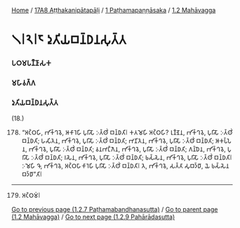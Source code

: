 
[Home](/) / [17A8 Aṭṭhakanipātapāḷi](/tipitaka/17A8.md) / [1 Paṭhamapaṇṇāsaka](/tipitaka/17A8/1.md) / [1.2 Mahāvagga](/tipitaka/17A8/1/1.2.md)

# 𑁧𑁇𑁨𑁇𑁮 𑀤𑀼𑀢𑀺𑀬𑀩𑀦𑁆𑀥𑀦𑀲𑀼𑀢𑁆𑀢

### 𑀧𑀞𑀫𑀧𑀡𑁆𑀡𑀸𑀲𑀓

### 𑀫𑀳𑀸𑀯𑀕𑁆𑀕

### 𑀤𑀼𑀢𑀺𑀬𑀩𑀦𑁆𑀥𑀦𑀲𑀼𑀢𑁆𑀢

(18.)

178. “𑀅𑀝𑁆𑀞𑀳𑀺, 𑀪𑀺𑀓𑁆𑀔𑀯𑁂, 𑀆𑀓𑀸𑀭𑁂𑀳𑀺 𑀧𑀼𑀭𑀺𑀲𑁄 𑀇𑀢𑁆𑀣𑀺𑀁 𑀩𑀦𑁆𑀥𑀢𑀺𑁇 𑀓𑀢𑀫𑁂𑀳𑀺 𑀅𑀝𑁆𑀞𑀳𑀺? 𑀭𑀼𑀡𑁆𑀡𑁂𑀦, 𑀪𑀺𑀓𑁆𑀔𑀯𑁂, 𑀧𑀼𑀭𑀺𑀲𑁄 𑀇𑀢𑁆𑀣𑀺𑀁 𑀩𑀦𑁆𑀥𑀢𑀺; 𑀳𑀲𑀺𑀢𑁂𑀦, 𑀪𑀺𑀓𑁆𑀔𑀯𑁂, 𑀧𑀼𑀭𑀺𑀲𑁄 𑀇𑀢𑁆𑀣𑀺𑀁 𑀩𑀦𑁆𑀥𑀢𑀺; 𑀪𑀡𑀺𑀢𑁂𑀦, 𑀪𑀺𑀓𑁆𑀔𑀯𑁂, 𑀧𑀼𑀭𑀺𑀲𑁄 𑀇𑀢𑁆𑀣𑀺𑀁 𑀩𑀦𑁆𑀥𑀢𑀺; 𑀆𑀓𑀧𑁆𑀧𑁂𑀦, 𑀪𑀺𑀓𑁆𑀔𑀯𑁂, 𑀧𑀼𑀭𑀺𑀲𑁄 𑀇𑀢𑁆𑀣𑀺𑀁 𑀩𑀦𑁆𑀥𑀢𑀺; 𑀯𑀦𑀪𑀗𑁆𑀕𑁂𑀦, 𑀪𑀺𑀓𑁆𑀔𑀯𑁂, 𑀧𑀼𑀭𑀺𑀲𑁄 𑀇𑀢𑁆𑀣𑀺𑀁 𑀩𑀦𑁆𑀥𑀢𑀺; 𑀕𑀦𑁆𑀥𑁂𑀦, 𑀪𑀺𑀓𑁆𑀔𑀯𑁂, 𑀧𑀼𑀭𑀺𑀲𑁄 𑀇𑀢𑁆𑀣𑀺𑀁 𑀩𑀦𑁆𑀥𑀢𑀺; 𑀭𑀲𑁂𑀦, 𑀪𑀺𑀓𑁆𑀔𑀯𑁂, 𑀧𑀼𑀭𑀺𑀲𑁄 𑀇𑀢𑁆𑀣𑀺𑀁 𑀩𑀦𑁆𑀥𑀢𑀺; 𑀨𑀲𑁆𑀲𑁂𑀦, 𑀪𑀺𑀓𑁆𑀔𑀯𑁂, 𑀧𑀼𑀭𑀺𑀲𑁄 𑀇𑀢𑁆𑀣𑀺𑀁 𑀩𑀦𑁆𑀥𑀢𑀺𑁇 𑀇𑀫𑁂𑀳𑀺 𑀔𑁄, 𑀪𑀺𑀓𑁆𑀔𑀯𑁂, 𑀅𑀝𑁆𑀞𑀳𑀸𑀓𑀸𑀭𑁂𑀳𑀺 𑀧𑀼𑀭𑀺𑀲𑁄 𑀇𑀢𑁆𑀣𑀺𑀁 𑀩𑀦𑁆𑀥𑀢𑀺𑁇 𑀢𑁂, 𑀪𑀺𑀓𑁆𑀔𑀯𑁂, 𑀲𑀢𑁆𑀢𑀸 𑀲𑀼𑀩𑀤𑁆𑀥𑀸, 𑀬𑁂 𑀨𑀲𑁆𑀲𑁂𑀦 𑀩𑀤𑁆𑀥𑀸”𑀢𑀺𑁇

---

179. 𑀅𑀝𑁆𑀞𑀫𑀁𑁇



[Go to previous page (1.2.7 Paṭhamabandhanasutta)](/tipitaka/17A8/1/1.2/1.2.7.md) / [Go to parent page (1.2 Mahāvagga)](/tipitaka/17A8/1/1.2.md) / [Go to next page (1.2.9 Pahārādasutta)](/tipitaka/17A8/1/1.2/1.2.9.md)



